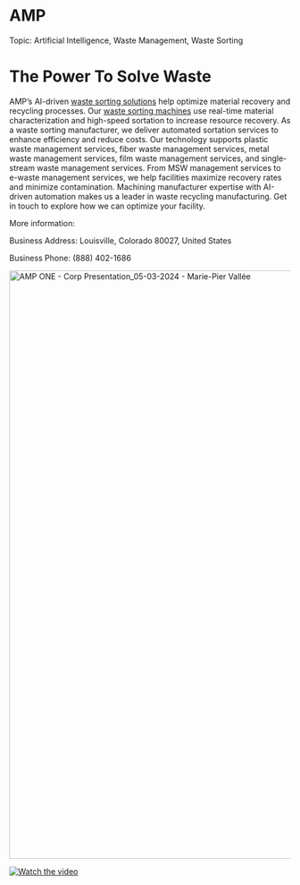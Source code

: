 # AMP

Topic: Artificial Intelligence, Waste Management, Waste Sorting

# The Power To Solve Waste

AMP’s AI-driven <a href="https://ampsortation.com/">waste sorting solutions</a> help optimize material recovery and recycling processes. Our <a href="https://ampsortation.com/products/amp-one">waste sorting machines</a> use real-time material characterization and high-speed sortation to increase resource recovery. As a waste sorting manufacturer, we deliver automated sortation services to enhance efficiency and reduce costs. Our technology supports plastic waste management services, fiber waste management services, metal waste management services, film waste management services, and single-stream waste management services. From MSW management services to e-waste management services, we help facilities maximize recovery rates and minimize contamination. Machining manufacturer expertise with AI-driven automation makes us a leader in waste recycling manufacturing. Get in touch to explore how we can optimize your facility.

More information:

Business Address: Louisville, Colorado 80027, United States

Business Phone: (888) 402-1686

<img width="1100" height="1052" alt="AMP ONE - Corp Presentation_05-03-2024 - Marie-Pier Vallée" src="https://github.com/user-attachments/assets/2502469e-8b15-4a79-a160-cc81faaf3eb7" />

[![Watch the video](https://img.youtube.com/vi/Jae9i5U7Eg4/maxresdefault.jpg)](https://www.youtube.com/watch?v=Jae9i5U7Eg4)

